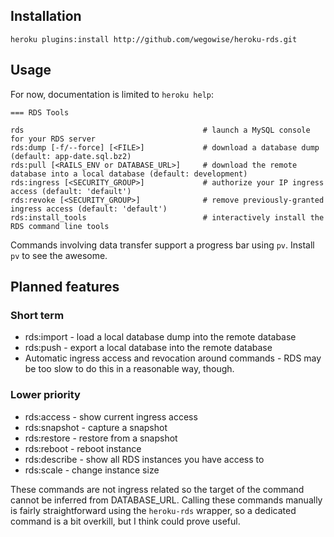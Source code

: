 ## Installation

    heroku plugins:install http://github.com/wegowise/heroku-rds.git

## Usage

For now, documentation is limited to `heroku help`:

    === RDS Tools

    rds                                        # launch a MySQL console for your RDS server
    rds:dump [-f/--force] [<FILE>]             # download a database dump (default: app-date.sql.bz2)
    rds:pull [<RAILS_ENV or DATABASE_URL>]     # download the remote database into a local database (default: development)
    rds:ingress [<SECURITY_GROUP>]             # authorize your IP ingress access (default: 'default')
    rds:revoke [<SECURITY_GROUP>]              # remove previously-granted ingress access (default: 'default')
    rds:install_tools                          # interactively install the RDS command line tools

Commands involving data transfer support a progress bar using `pv`.
Install `pv` to see the awesome.

## Planned features

### Short term

* rds:import - load a local database dump into the remote database
* rds:push - export a local database into the remote database
* Automatic ingress access and revocation around commands - RDS may be
  too slow to do this in a reasonable way, though.

### Lower priority

* rds:access - show current ingress access
* rds:snapshot - capture a snapshot
* rds:restore - restore from a snapshot
* rds:reboot - reboot instance
* rds:describe - show all RDS instances you have access to
* rds:scale - change instance size

These commands are not ingress related so the target of the command
cannot be inferred from DATABASE\_URL. Calling these commands manually
is fairly straightforward using the `heroku-rds` wrapper, so a dedicated
command is a bit overkill, but I think could prove useful.
